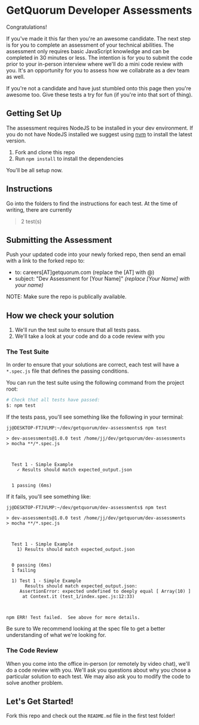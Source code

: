 # GetQuorum Developer Assessments

Congratulations!

If you've made it this far then you're an awesome candidate. The next step is for you to complete an assessment of your technical abilities. The assessment only requires basic JavaScript knowledge and can be completed in 30 minutes or less. The intention is for you to submit the code prior to your in-person interview where we'll do a mini code review with you. It's an opportunity for you to assess how we collabrate as a dev team as well.

If you're not a candidate and have just stumbled onto this page then you're awesome too. Give these tests a try for fun (if you're into that sort of thing).

## Getting Set Up

The assessment requires NodeJS to be installed in your dev environment. If you do not have NodeJS installed we suggest using [nvm](https://github.com/nvm-sh/nvm) to install the latest version.

1. Fork and clone this repo
3. Run `npm install` to install the dependencies

You'll be all setup now.

## Instructions

Go into the folders to find the instructions for each test.  At the time of writing, there are currently

> 2 test(s)



## Submitting the Assessment

Push your updated code into your newly forked repo, then send an email with a link to the forked repo to:

- to: careers[AT]getquorum.com (replace the [AT] with @)
- subject: "Dev Assessment for [Your Name]" _(replace [Your Name] with your name)_

NOTE: Make sure the repo is publically available. 


## How we check your solution

1. We'll run the test suite to ensure that all tests pass. 
2. We'll take a look at your code and do a code review with you

### The Test Suite

In order to ensure that your solutions are correct, each test will have a `*.spec.js` file that defines the passing conditions. 

You can run the test suite using the following command from the project root:

```bash
# Check that all tests have passed:
$: npm test
```

If the tests pass, you'll see something like the following in your terminal:

```
jj@DESKTOP-FTJVLMP:~/dev/getquorum/dev-assessments$ npm test

> dev-assessments@1.0.0 test /home/jj/dev/getquorum/dev-assessments
> mocha **/*.spec.js



  Test 1 - Simple Example
    ✓ Results should match expected_output.json


  1 passing (6ms)
```

If it fails, you'll see something like:

```
jj@DESKTOP-FTJVLMP:~/dev/getquorum/dev-assessments$ npm test

> dev-assessments@1.0.0 test /home/jj/dev/getquorum/dev-assessments
> mocha **/*.spec.js



  Test 1 - Simple Example
    1) Results should match expected_output.json


  0 passing (6ms)
  1 failing

  1) Test 1 - Simple Example
       Results should match expected_output.json:
     AssertionError: expected undefined to deeply equal [ Array(10) ]
      at Context.it (test_1/index.spec.js:12:33)



npm ERR! Test failed.  See above for more details.
```

Be sure to We recommend looking at the spec file to get a better understanding of what we're looking for.

### The Code Review

When you come into the office in-person (or remotely by video chat), we'll do a code review with you. We'll ask you questions about why you chose a particular solution to each test. We may also ask you to modify the code to solve another problem. 

## Let's Get Started!

Fork this repo and check out the `README.md` file in the first test folder!

